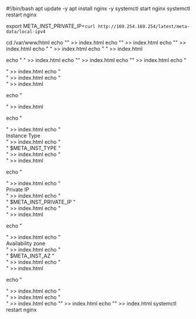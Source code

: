 #!/bin/bash
 apt update -y
 apt install nginx -y
 systemctl start nginx
 systemctl restart nginx

 export META_INST_PRIVATE_IP=`curl http://169.254.169.254/latest/meta-data/local-ipv4`


 cd /var/www/html
 echo "<!DOCTYPE html>" >> index.html
 echo "<html lang="en">" >> index.html
 echo "<head>" >> index.html
 echo "    <meta charset="UTF-8">" >> index.html
 echo "    <meta name="viewport" content="width=device-width, initial-scale=1.0">" >> index.html

 echo "    <title>-app</title>" >> index.html
 echo "</head>" >> index.html
 echo "<body>" >> index.html
 echo "    <div class="wrapper">" >> index.html
 echo "        <div>" >> index.html
 echo "            <div>" >> index.html

 echo "                <div>" >> index.html

 echo "                    <div>" >> index.html
 echo "                        <div>Instance Type</div>" >> index.html
 echo "                        <div>" $META_INST_TYPE "</div>" >> index.html
 echo "                    </div>" >> index.html

 echo "                    <div>" >> index.html
 echo "                        <div>Private IP</div>" >> index.html
 echo "                        <div>" $META_INST_PRIVATE_IP "</div>" >> index.html
 echo "                    </div>" >> index.html


 echo "                    <div>" >> index.html
 echo "                        <div>Availability zone</div>" >> index.html
 echo "                        <div>" $META_INST_AZ "</div>" >> index.html
 echo "                    </div>" >> index.html

 echo "                </div>" >> index.html
 echo "            </div>" >> index.html
 echo "        </div>" >> index.html
 echo "</body>" >> index.html
 echo "</html>" >> index.html
 systemctl restart nginx
